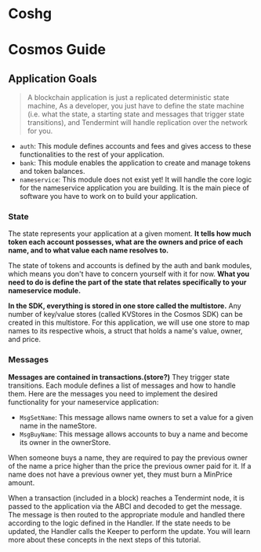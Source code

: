 # Coshg

# Cosmos Guide
## Application Goals

> A blockchain application is just a replicated deterministic state machine, As a developer, you just have to define the state machine (i.e. what the state, a starting state and messages that trigger state transitions), and Tendermint will handle replication over the network for you.

+ `auth`: This module defines accounts and fees and gives access to these functionalities to the rest of your application.
+ `bank`: This module enables the application to create and manage tokens and token balances.
+ `nameservice`: This module does not exist yet! It will handle the core logic for the nameservice application you are building. It is the main piece of software you have to work on to build your application.

### State

The state represents your application at a given moment. __It tells how much token each account possesses, what are the owners and price of each name, and to what value each name resolves to.__

The state of tokens and accounts is defined by the auth and bank modules, which means you don't have to concern yourself with it for now. __What you need to do is define the part of the state that relates specifically to your nameservice module.__

__In the SDK, everything is stored in one store called the multistore.__ Any number of key/value stores (called KVStores in the Cosmos SDK) can be created in this multistore. For this application, we will use one store to map names to its respective whois, a struct that holds a name's value, owner, and price.

### Messages
__Messages are contained in transactions.(store?)__ They trigger state transitions. Each module defines a list of messages and how to handle them. Here are the messages you need to implement the desired functionality for your nameservice application:

+ `MsgSetName`: This message allows name owners to set a value for a given name in the nameStore.
+ `MsgBuyName`: This message allows accounts to buy a name and become its owner in the ownerStore.

When someone buys a name, they are required to pay the previous owner of the name a price higher than the price the previous owner paid for it. If a name does not have a previous owner yet, they must burn a MinPrice amount.

When a transaction (included in a block) reaches a Tendermint node, it is passed to the application via the ABCI and decoded to get the message. The message is then routed to the appropriate module and handled there according to the logic defined in the Handler. If the state needs to be updated, the Handler calls the Keeper to perform the update. You will learn more about these concepts in the next steps of this tutorial.


